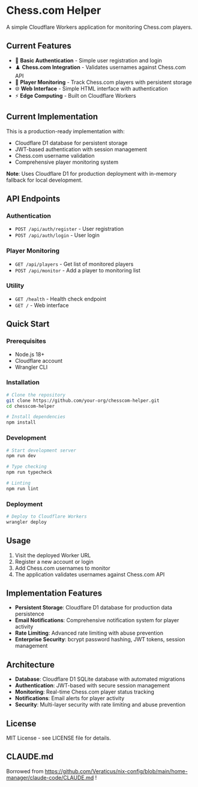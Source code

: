 # Chess.com Helper

A simple Cloudflare Workers application for monitoring Chess.com players.

## Current Features

- 🔐 **Basic Authentication** - Simple user registration and login
- ♟️ **Chess.com Integration** - Validates usernames against Chess.com API
- 📝 **Player Monitoring** - Track Chess.com players with persistent storage
- 🌐 **Web Interface** - Simple HTML interface with authentication
- ⚡ **Edge Computing** - Built on Cloudflare Workers

## Current Implementation

This is a production-ready implementation with:
- Cloudflare D1 database for persistent storage
- JWT-based authentication with session management
- Chess.com username validation
- Comprehensive player monitoring system

**Note**: Uses Cloudflare D1 for production deployment with in-memory fallback for local development.

## API Endpoints

### Authentication
- `POST /api/auth/register` - User registration
- `POST /api/auth/login` - User login

### Player Monitoring  
- `GET /api/players` - Get list of monitored players
- `POST /api/monitor` - Add a player to monitoring list

### Utility
- `GET /health` - Health check endpoint
- `GET /` - Web interface

## Quick Start

### Prerequisites

- Node.js 18+
- Cloudflare account  
- Wrangler CLI

### Installation

```bash
# Clone the repository
git clone https://github.com/your-org/chesscom-helper.git
cd chesscom-helper

# Install dependencies
npm install
```

### Development

```bash
# Start development server
npm run dev

# Type checking
npm run typecheck

# Linting  
npm run lint
```

### Deployment

```bash
# Deploy to Cloudflare Workers
wrangler deploy
```

## Usage

1. Visit the deployed Worker URL
2. Register a new account or login
3. Add Chess.com usernames to monitor
4. The application validates usernames against Chess.com API

## Implementation Features

- **Persistent Storage**: Cloudflare D1 database for production data persistence
- **Email Notifications**: Comprehensive notification system for player activity
- **Rate Limiting**: Advanced rate limiting with abuse prevention
- **Enterprise Security**: bcrypt password hashing, JWT tokens, session management

## Architecture

- **Database**: Cloudflare D1 SQLite database with automated migrations
- **Authentication**: JWT-based with secure session management
- **Monitoring**: Real-time Chess.com player status tracking
- **Notifications**: Email alerts for player activity
- **Security**: Multi-layer security with rate limiting and abuse prevention

## License

MIT License - see LICENSE file for details.

## CLAUDE.md

Borrowed from https://github.com/Veraticus/nix-config/blob/main/home-manager/claude-code/CLAUDE.md !